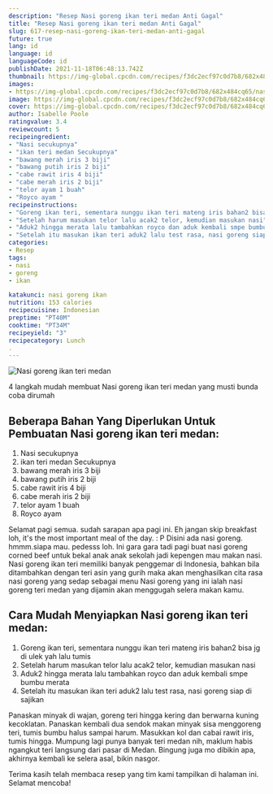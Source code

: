 ```yaml
---
description: "Resep Nasi goreng ikan teri medan Anti Gagal"
title: "Resep Nasi goreng ikan teri medan Anti Gagal"
slug: 617-resep-nasi-goreng-ikan-teri-medan-anti-gagal
future: true
lang: id
language: id
languageCode: id
publishDate: 2021-11-18T06:48:13.742Z 
thumbnail: https://img-global.cpcdn.com/recipes/f3dc2ecf97c0d7b8/682x484cq65/nasi-goreng-ikan-teri-medan-foto-resep-utama.png
images:
- https://img-global.cpcdn.com/recipes/f3dc2ecf97c0d7b8/682x484cq65/nasi-goreng-ikan-teri-medan-foto-resep-utama.png
image: https://img-global.cpcdn.com/recipes/f3dc2ecf97c0d7b8/682x484cq65/nasi-goreng-ikan-teri-medan-foto-resep-utama.png
cover: https://img-global.cpcdn.com/recipes/f3dc2ecf97c0d7b8/682x484cq65/nasi-goreng-ikan-teri-medan-foto-resep-utama.png
author: Isabelle Poole
ratingvalue: 3.4
reviewcount: 5
recipeingredient:
- "Nasi secukupnya"
- "ikan teri medan Secukupnya"
- "bawang merah iris 3 biji"
- "bawang putih iris 2 biji"
- "cabe rawit iris 4 biji"
- "cabe merah iris 2 biji"
- "telor ayam 1 buah"
- "Royco ayam "
recipeinstructions:
- "Goreng ikan teri, sementara nunggu ikan teri mateng iris bahan2 bisa jg di ulek yah lalu tumis"
- "Setelah harum masukan telor lalu acak2 telor, kemudian masukan nasi"
- "Aduk2 hingga merata lalu tambahkan royco dan aduk kembali smpe bumbu merata"
- "Setelah itu masukan ikan teri aduk2 lalu test rasa, nasi goreng siap di sajikan"
categories:
- Resep
tags:
- nasi
- goreng
- ikan

katakunci: nasi goreng ikan 
nutrition: 153 calories
recipecuisine: Indonesian
preptime: "PT40M"
cooktime: "PT34M"
recipeyield: "3"
recipecategory: Lunch
. 
---
```



![Nasi goreng ikan teri medan](https://img-global.cpcdn.com/recipes/f3dc2ecf97c0d7b8/682x484cq65/nasi-goreng-ikan-teri-medan-foto-resep-utama.png)

4 langkah mudah membuat  Nasi goreng ikan teri medan yang musti bunda coba dirumah

<!--inarticleads1-->

## Beberapa Bahan Yang Diperlukan Untuk Pembuatan Nasi goreng ikan teri medan:

1. Nasi secukupnya
1. ikan teri medan Secukupnya
1. bawang merah iris 3 biji
1. bawang putih iris 2 biji
1. cabe rawit iris 4 biji
1. cabe merah iris 2 biji
1. telor ayam 1 buah
1. Royco ayam 

Selamat pagi semua. sudah sarapan apa pagi ini. Eh jangan skip breakfast loh, it&#39;s the most important meal of the day. : P Disini ada nasi goreng. hmmm.siapa mau. pedesss loh. Ini gara gara tadi pagi buat nasi goreng corned beef untuk bekal anak anak sekolah jadi kepengen mau makan nasi. Nasi goreng ikan teri memiliki banyak penggemar di Indonesia, bahkan bila ditambahkan dengan teri asin yang gurih maka akan menghasilkan cita rasa nasi goreng yang sedap sebagai menu Nasi goreng yang ini ialah nasi goreng teri medan yang dijamin akan menggugah selera makan kamu. 

<!--inarticleads2-->

## Cara Mudah Menyiapkan Nasi goreng ikan teri medan:

1. Goreng ikan teri, sementara nunggu ikan teri mateng iris bahan2 bisa jg di ulek yah lalu tumis
1. Setelah harum masukan telor lalu acak2 telor, kemudian masukan nasi
1. Aduk2 hingga merata lalu tambahkan royco dan aduk kembali smpe bumbu merata
1. Setelah itu masukan ikan teri aduk2 lalu test rasa, nasi goreng siap di sajikan


Panaskan minyak di wajan, goreng teri hingga kering dan berwarna kuning kecoklatan. Panaskan kembali dua sendok makan minyak sisa menggoreng teri, tumis bumbu halus sampai harum. Masukkan kol dan cabai rawit iris, tumis hingga. Mumpung lagi punya banyak teri medan nih, maklum habis ngangkut teri langsung dari pasar di Medan. Bingung juga mo dibikin apa, akhirnya kembali ke selera asal, bikin nasgor. 

Terima kasih telah membaca resep yang tim kami tampilkan di halaman ini. Selamat mencoba!
